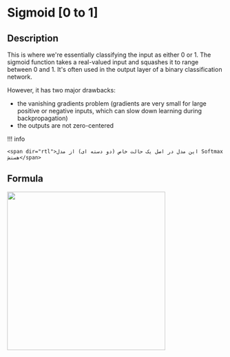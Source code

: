 # Sigmoid [0 to 1]

## Description

This is where we're essentially classifying the input as either 0 or 1. The sigmoid function takes a real-valued input and squashes it to range between 0 and 1. It's often used in the output layer of a binary classification network.

However, it has two major drawbacks:

- the vanishing gradients problem (gradients are very small for large positive or negative inputs, which can slow down learning during backpropagation)
- the outputs are not zero-centered

!!! info

    <span dir="rtl">این مدل در اصل یک حالت خاص (دو دسته ای) از مدل Softmax هستش</span>

## Formula

<img src="image1.jpg" style="width:3.82609in" />
